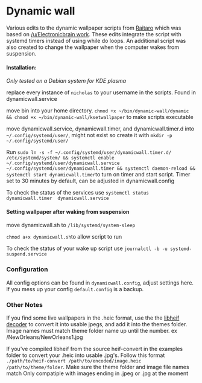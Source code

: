 # Dynamic wall

Various edits to the dynamic wallpaper scripts from [Raitaro](https://gitlab.com/RaitaroH/dynamic-wall) which was based on [/u/Electronicbrain work](https://www.reddit.com/r/unixporn/comments/a7mga5/plasma_a_clone_of_macos_mojaves_dynamic_wallpaper/). These edits integrate the script with systemd timers instead of using while do loops. An additional script was also created to change the wallpaper when the computer wakes from suspension.


#### Installation:  
*Only tested on a Debian system for KDE plasma*

replace every instance of `nicholas` to your username in the scripts. Found in dynamicwall.service

move bin into your home directory. ```chmod +x ~/bin/dynamic-wall/dynamic && chmod +x ~/bin/dynamic-wall/ksetwallpaper``` to make scripts executable

move dynamicwall.service, dynamicwall.timer, and dynamicwall.timer.d into `~/.config/systemd/user/`, might not exist so create it with `mkdir -p ~/.config/systemd/user/`

Run `sudo ln -s -f ~/.config/systemd/user/dynamicwall.timer.d/ /etc/systemd/system/ && systemctl enable ~/.config/systemd/user/dynamicwall.service ~/.config/systemd/user/dynamicwall.timer && systemctl daemon-reload && systemctl start dynamicwall.timer`to turn on timer and start script. Timer set to 30 minutes by default, can be adjusted in dynamicwall.config

To check the status of the services use `systemctl status dynamicwall.timer  dynamicwall.service`


#### Setting wallpaper after waking from suspension ###

move dynamicwall.sh to `/lib/systemd/system-sleep`

`chmod a+x dynamicwall.sh`to allow script to run

 To check the status of your wake up script use `journalctl -b -u systemd-suspend.service`

### Configuration ###
All config options can be found in `dynamicwall.config`, adjust settings here. If you mess up your config `default.config` is a backup.

### Other Notes ###

If you find some live wallpapers in the .heic format, use the the [libheif decoder](https://strukturag.github.io/libheif/) to convert it into usable jpegs, and add it into the themes folder. Image names must match theme folder name up until the number. ex /NewOrleans/NewOrleans1.jpg

If you've compiled libheif from the source heif-convert in the examples folder to convert your .heic into usable .jpg's. Follow this format `./path/to/heif-convert /path/to/encoded/image.heic /path/to/theme/folder`. Make sure the theme folder and image file names match
Only compatiple with images ending in .jpeg or .jpg at the moment
